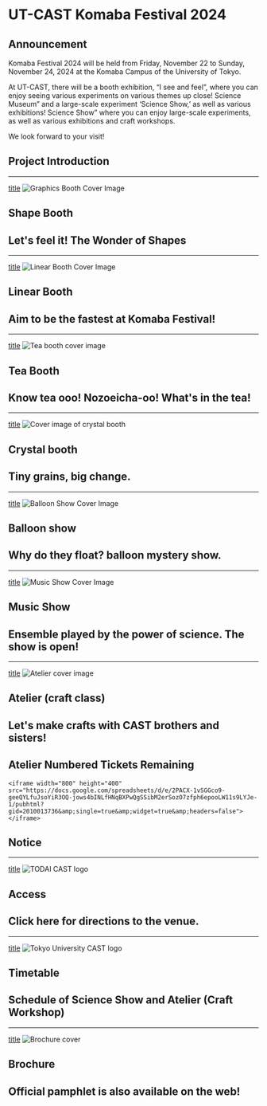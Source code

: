 
# UT-CAST Komaba Festival 2024

## Announcement

Komaba Festival 2024 will be held from Friday, November 22 to Sunday, November 24, 2024 at the Komaba Campus of the University of Tokyo.

At UT-CAST, there will be a booth exhibition, “I see and feel”, where you can enjoy seeing various experiments on various themes up close! Science Museum” and a large-scale experiment ‘Science Show,’ as well as various exhibitions! Science Show” where you can enjoy large-scale experiments, as well as various exhibitions and craft workshops.

We look forward to your visit!

## Project Introduction

---
[title](shape)
![Graphics Booth Cover Image](/img/toppage/図形_top.png)
## Shape Booth
Let's feel it! The Wonder of Shapes
---
---
[title](linear)
![Linear Booth Cover Image](/img/toppage/リニア_top.png)
## Linear Booth
Aim to be the fastest at Komaba Festival!
---
---
[title](tea)
![Tea booth cover image](/img/toppage/お茶_top.png)
## Tea Booth
Know tea ooo! Nozoeicha-oo! What's in the tea!
---
---
[title](crystal)
![Cover image of crystal booth](/img/toppage/結晶_top.png)
## Crystal booth
Tiny grains, big change.
---
---
[title](balloon)
![Balloon Show Cover Image](/img/toppage/風船_top.png)
## Balloon show
Why do they float? balloon mystery show.
---
---
[title](sound)
![Music Show Cover Image](/img/toppage/音楽_top.png)
## Music Show
Ensemble played by the power of science. The show is open!
---
---
[title](atelier)
![Atelier cover image](/img/toppage/アトリエ_top.png)
## Atelier (craft class)
Let's make crafts with CAST brothers and sisters!
---

## Atelier Numbered Tickets Remaining

```
<iframe width="800" height="400" src="https://docs.google.com/spreadsheets/d/e/2PACX-1vSGGco9-geeQYLfuJsoYiR3OQ-jows4bINLfHNqBXPwQgSSibM2erSozO7zfph6epooLW11s9LYJe-1/pubhtml?gid=2010013736&amp;single=true&amp;widget=true&amp;headers=false"></iframe>
```

## Notice

---
[title](access)
![TODAI CAST logo](/img/sponsors/utcast.gif)
## Access
Click here for directions to the venue.
---
---
[title](timetable)
![Tokyo University CAST logo](/img/sponsors/utcast.gif)
## Timetable
Schedule of Science Show and Atelier (Craft Workshop)
---
---
[title](pamphlet)
![Brochure cover](/img/pamphlet/pamphlet.png)
## Brochure
Official pamphlet is also available on the web!
---